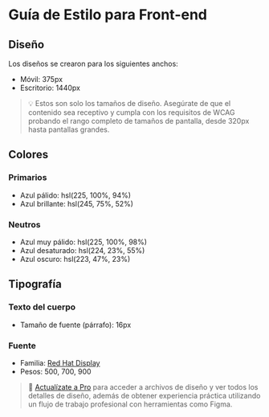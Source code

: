 # Guía de Estilo para Front-end

## Diseño

Los diseños se crearon para los siguientes anchos:

- Móvil: 375px
- Escritorio: 1440px

> 💡 Estos son solo los tamaños de diseño. Asegúrate de que el contenido sea receptivo y cumpla con los requisitos de WCAG probando el rango completo de tamaños de pantalla, desde 320px hasta pantallas grandes.

## Colores

### Primarios

- Azul pálido: hsl(225, 100%, 94%)
- Azul brillante: hsl(245, 75%, 52%)

### Neutros

- Azul muy pálido: hsl(225, 100%, 98%)
- Azul desaturado: hsl(224, 23%, 55%)
- Azul oscuro: hsl(223, 47%, 23%)

## Tipografía

### Texto del cuerpo

- Tamaño de fuente (párrafo): 16px

### Fuente

- Familia: [Red Hat Display](https://fonts.google.com/specimen/Red+Hat+Display)
- Pesos: 500, 700, 900

> 💎 [Actualízate a Pro](https://www.frontendmentor.io/pro?ref=style-guide) para acceder a archivos de diseño y ver todos los detalles de diseño, además de obtener experiencia práctica utilizando un flujo de trabajo profesional con herramientas como Figma.
